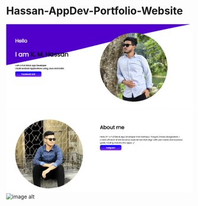 # Hassan-AppDev-Portfolio-Website

![image alt](https://github.com/HassanSoftware25/Hassan-AppDev-Portfolio-Website/blob/6b32f8585faf49e5bb1dd41b4abe71074207bbd7/Screenshot%202025-09-07%20192530.png)
![image alt](https://github.com/HassanSoftware25/Hassan-AppDev-Portfolio-Website/blob/76d91a4f4fcfbe8a37f959c3a4bea0debdef00d4/Screenshot%202025-09-07%20192907.png)
![image alt]()

